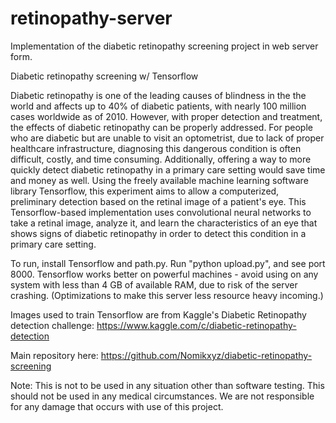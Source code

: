 # retinopathy-server
Implementation of the diabetic retinopathy screening project in web server form. 

Diabetic retinopathy screening w/ Tensorflow

Diabetic retinopathy is one of the leading causes of blindness in the the world and affects up to 40% of diabetic patients, with nearly 100 million cases worldwide as of 2010. However, with proper detection and treatment, the effects of diabetic retinopathy can be properly addressed. For people who are diabetic but are unable to visit an optometrist, due to lack of proper healthcare infrastructure, diagnosing this dangerous condition is often difficult, costly, and time consuming. Additionally, offering a way to more quickly detect diabetic retinopathy in a primary care setting would save time and money as well. Using the freely available machine learning software library Tensorflow, this experiment aims to allow a computerized, preliminary detection based on the retinal image of a patient's eye. This Tensorflow-based implementation uses convolutional neural networks to take a retinal image, analyze it, and learn the characteristics of an eye that shows signs of diabetic retinopathy in order to detect this condition in a primary care setting.

To run, install Tensorflow and path.py. Run "python upload.py", and see port 8000. Tensorflow works better on powerful machines - avoid using on any system with less than 4 GB of available RAM, due to risk of the server crashing. (Optimizations to make this server less resource heavy incoming.)

Images used to train Tensorflow are from Kaggle's Diabetic Retinopathy detection challenge: https://www.kaggle.com/c/diabetic-retinopathy-detection

Main repository here: https://github.com/Nomikxyz/diabetic-retinopathy-screening

Note: This is not to be used in any situation other than software testing. This should not be used in any medical circumstances. We are not responsible for any damage that occurs with use of this project. 
